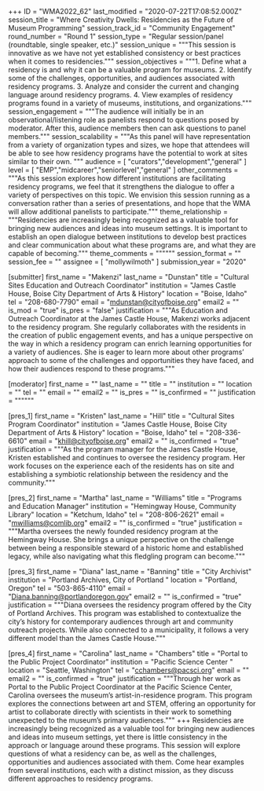 +++
ID = "WMA2022_62"
last_modified = "2020-07-22T17:08:52.000Z"
session_title = "Where Creativity Dwells: Residencies as the Future of Museum Programming"
session_track_id = "Community Engagement"
round_number = "Round 1"
session_type = "Regular session/panel (roundtable, single speaker, etc.)"
session_unique = """This session is innovative as we have not yet established consistency or best practices when it comes to residencies."""
session_objectives = """1. Define what a residency is and why it can be a valuable program for museums.
2. Identify some of the challenges, opportunities, and audiences associated with residency programs.
3. Analyze and consider the current and changing language around residency programs.
4. View examples of residency programs found in a variety of museums, institutions, and organizations."""
session_engagement = """The audience will initially be in an observational/listening role as panelists respond to questions posed by moderator. After this, audience members then can ask questions to panel members."""
session_scalability = """As this panel will have representation from a variety of organization types and sizes, we hope that attendees will be able to see how residency programs have the potential to work at sites similar to their own. 
"""
audience = [ "curators","development","general" ]
level = [ "EMP","midcareer","seniorlevel","general" ]
other_comments = """As this session explores how different institutions are facilitating residency programs, we feel that it strengthens the dialogue to offer a variety of perspectives on this topic. We envision this session running as a conversation rather than a series of presentations, and hope that the WMA will allow additional panelists to participate."""
theme_relationship = """Residencies are increasingly being recognized as a valuable tool for bringing new audiences and ideas into museum settings. It is important to establish an open dialogue between institutions to develop best practices and clear communication about what these programs are, and what they are capable of becoming."""
theme_comments = """"""
session_format = ""
session_fee = ""
assignee = [ "mollywilmoth" ]
submission_year = "2020"

[submitter]
first_name = "Makenzi"
last_name = "Dunstan"
title = "Cultural Sites Education and Outreach Coordinator"
institution = "James Castle House, Boise City Department of Arts & History"
location = "Boise, Idaho"
tel = "208-680-7790"
email = "mdunstan@cityofboise.org"
email2 = ""
is_mod = "true"
is_pres = "false"
justification = """As Education and Outreach Coordinator at the James Castle House, Makenzi works adjacent to the residency program. She regularly collaborates with the residents in the creation of public engagement events, and has a unique perspective on the way in which a residency program can enrich learning opportunities for a variety of audiences. She is eager to learn more about other programs’ approach to some of the challenges and opportunities they have faced, and how their audiences respond to these programs."""

[moderator]
first_name = ""
last_name = ""
title = ""
institution = ""
location = ""
tel = ""
email = ""
email2 = ""
is_pres = ""
is_confirmed = ""
justification = """"""

[pres_1]
first_name = "Kristen"
last_name = "Hill"
title = "Cultural Sites Program Coordinator"
institution = "James Castle House, Boise City Department of Arts & History"
location = "Boise, Idaho"
tel = "208-336-6610"
email = "khill@cityofboise.org"
email2 = ""
is_confirmed = "true"
justification = """As the program manager for the James Castle House, Kristen established and continues to oversee the residency program. Her work focuses on the experience each of the residents has on site and establishing a symbiotic relationship between the residency and the community."""

[pres_2]
first_name = "Martha"
last_name = "Williams"
title = "Programs and Education Manager"
institution = "Hemingway House, Community Library"
location = "Ketchum, Idaho"
tel = "208-806-2621"
email = "mwilliams@comlib.org"
email2 = ""
is_confirmed = "true"
justification = """Martha oversees the newly founded residency program at the Hemingway House. She brings a unique perspective on the challenge between being a responsible steward of a historic home and established legacy, while also navigating what this fledgling program can become."""

[pres_3]
first_name = "Diana"
last_name = "Banning"
title = "City Archivist"
institution = "Portland Archives, City of Portland "
location = "Portland, Oregon"
tel = "503-865-4110"
email = "Diana.banning@portlandoregon.gov"
email2 = ""
is_confirmed = "true"
justification = """Diana oversees the residency program offered by the City of Portland Archives. This program was established to contextualize the city’s history for contemporary audiences through art and community outreach projects. While also connected to a municipality, it follows a very different model than the James Castle House."""

[pres_4]
first_name = "Carolina"
last_name = "Chambers"
title = "Portal to the Public Project Coordinator"
institution = "Pacific Science Center "
location = "Seattle, Washington"
tel = "cchambers@pacsci.org"
email = ""
email2 = ""
is_confirmed = "true"
justification = """Through her work as Portal to the Public Project Coordinator at the Pacific Science Center, Carolina oversees the museum’s artist-in-residence program. This program explores the connections between art and STEM, offering an opportunity for artist to collaborate directly with scientists in their work to something unexpected to the museum’s primary audiences."""
+++
Residencies are increasingly being recognized as a valuable tool for bringing new audiences and ideas into museum settings, yet there is little consistency in the approach or language around these programs. This session will explore questions of what a residency can be, as well as the challenges, opportunities and audiences associated with them. Come hear examples from several institutions, each with a distinct mission, as they discuss different approaches to residency programs. 
